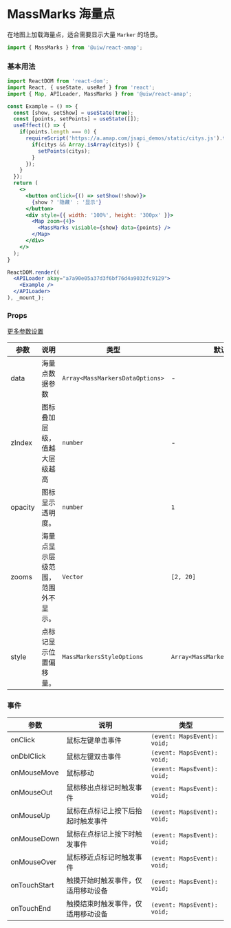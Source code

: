 MassMarks 海量点
===

在地图上加载海量点，适合需要显示大量 `Marker` 的场景。

```jsx
import { MassMarks } from '@uiw/react-amap';
```

### 基本用法

<!--rehype:bgWhite=true&noScroll=true&codeSandbox=true&codePen=true-->
```jsx
import ReactDOM from 'react-dom';
import React, { useState, useRef } from 'react';
import { Map, APILoader, MassMarks } from '@uiw/react-amap';

const Example = () => {
  const [show, setShow] = useState(true);
  const [points, setPoints] = useState([]);
  useEffect(() => {
    if(points.length === 0) {
      requireScript('https://a.amap.com/jsapi_demos/static/citys.js').then(() => {
        if(citys && Array.isArray(citys)) {
          setPoints(citys);
        }
      });
    }
  });
  return (
    <>
      <button onClick={() => setShow(!show)}>
        {show ? '隐藏' : '显示'}
      </button>
      <div style={{ width: '100%', height: '300px' }}>
        <Map zoom={4}>
          <MassMarks visiable={show} data={points} />
        </Map>
      </div>
    </>
  );
}

ReactDOM.render((
  <APILoader akay="a7a90e05a37d3f6bf76d4a9032fc9129">
    <Example />
  </APILoader>
), _mount_);
```

### Props

[更多参数设置](https://github.com/uiwjs/react-amap/blob/492a57aa6831f9c34fcb6bbafcbd90e7ad9fa61c/src/MassMarks/index.tsx#L5-L7)

| 参数 | 说明 | 类型 | 默认值 |
|--------- |-------- |--------- |-------- |
| data | 海量点数据参数 | `Array<MassMarkersDataOptions>` | - |
| zIndex | 图标叠加层级，值越大层级越高 | `number` | - |
| opacity | 图标显示透明度。 | `number` | `1` |
| zooms | 海量点显示层级范围，范围外不显示。 | `Vector` | `[2, 20]` |
| style | 点标记显示位置偏移量。 | `MassMarkersStyleOptions` | `Array<MassMarkersStyleOptions>` | - |

### 事件

| 参数 | 说明 | 类型 |
| ---- | ---- | ---- |
| onClick | 鼠标左键单击事件 | `(event: MapsEvent): void;` |
| onDblClick | 鼠标左键双击事件 | `(event: MapsEvent): void;` |
| onMouseMove | 鼠标移动 | `(event: MapsEvent): void;` |
| onMouseOut | 鼠标移出点标记时触发事件 | `(event: MapsEvent): void;` |
| onMouseUp | 鼠标在点标记上按下后抬起时触发事件 | `(event: MapsEvent): void;` |
| onMouseDown | 鼠标在点标记上按下时触发事件 | `(event: MapsEvent): void;` |
| onMouseOver | 鼠标移近点标记时触发事件 | `(event: MapsEvent): void;` |
| onTouchStart | 触摸开始时触发事件，仅适用移动设备 | `(event: MapsEvent): void;` |
| onTouchEnd | 触摸结束时触发事件，仅适用移动设备 | `(event: MapsEvent): void;` |
